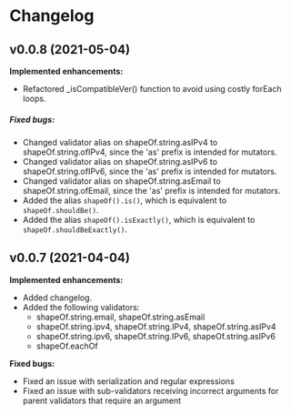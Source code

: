# Changelog

## v0.0.8 (2021-05-04)

__Implemented enhancements:__

- Refactored _isCompatibleVer() function to avoid using costly forEach loops.

##### Fixed bugs:

- Changed validator alias on shapeOf.string.asIPv4 to shapeOf.string.ofIPv4, since the 'as' prefix is intended for mutators.
- Changed validator alias on shapeOf.string.asIPv6 to shapeOf.string.ofIPv6, since the 'as' prefix is intended for mutators.
- Changed validator alias on shapeOf.string.asEmail to shapeOf.string.ofEmail, since the 'as' prefix is intended for mutators.
- Added the alias `shapeOf().is()`, which is equivalent to `shapeOf.shouldBe()`.
- Added the alias `shapeOf().isExactly()`, which is equivalent to `shapeOf.shouldBeExactly()`.

## v0.0.7 (2021-04-04)

__Implemented enhancements:__
- Added changelog.
- Added the following validators:
    - shapeOf.string.email, shapeOf.string.asEmail
    - shapeOf.string.ipv4, shapeOf.string.IPv4, shapeOf.string.asIPv4
    - shapeOf.string.ipv6, shapeOf.string.IPv6, shapeOf.string.asIPv6
    - shapeOf.eachOf

__Fixed bugs:__
- Fixed an issue with serialization and regular expressions
- Fixed an issue with sub-validators receiving incorrect arguments for parent validators that require an argument
